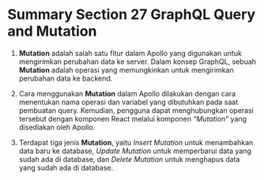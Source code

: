 # Summary Section 27 GraphQL Query and Mutation

1. **Mutation** adalah salah satu fitur dalam Apollo yang digunakan untuk mengirimkan perubahan data ke server. Dalam konsep GraphQL, sebuah **Mutation** adalah operasi yang memungkinkan untuk mengirimkan perubahan data ke backend.

2. Cara menggunakan **Mutation** dalam Apollo dilakukan dengan cara menentukan nama operasi dan variabel yang dibutuhkan pada saat pembuatan query. Kemudian, pengguna dapat menghubungkan operasi tersebut dengan komponen React melalui komponen _"Mutation"_ yang disediakan oleh Apollo.

3. Terdapat tiga jenis **Mutation**, yaitu _Insert Mutation_ untuk menambahkan data baru ke database, _Update Mutation_ untuk memperbarui data yang sudah ada di database, dan _Delete Mutation_ untuk menghapus data yang sudah ada di database.